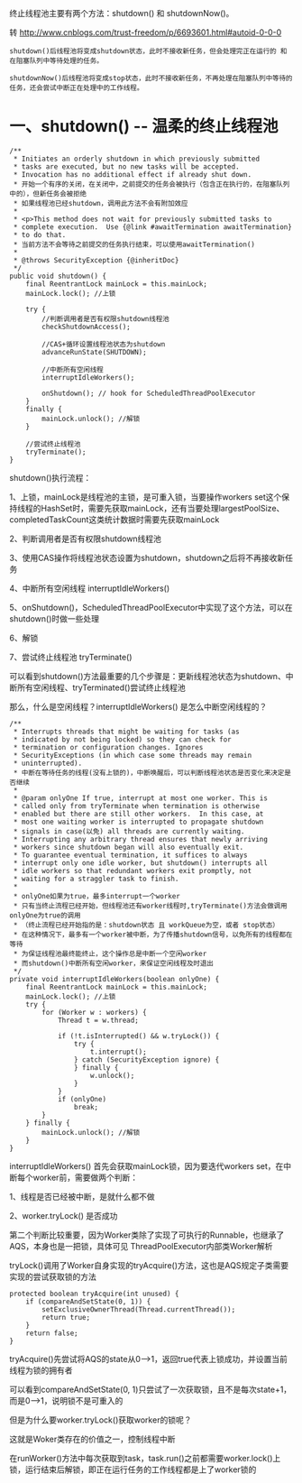 终止线程池主要有两个方法：shutdown() 和 shutdownNow()。

转 http://www.cnblogs.com/trust-freedom/p/6693601.html#autoid-0-0-0

    shutdown()后线程池将变成shutdown状态，此时不接收新任务，但会处理完正在运行的 和 在阻塞队列中等待处理的任务。

    shutdownNow()后线程池将变成stop状态，此时不接收新任务，不再处理在阻塞队列中等待的任务，还会尝试中断正在处理中的工作线程。
# 一、shutdown()  --  温柔的终止线程池
```$xslt
/**
 * Initiates an orderly shutdown in which previously submitted
 * tasks are executed, but no new tasks will be accepted.
 * Invocation has no additional effect if already shut down.
 * 开始一个有序的关闭，在关闭中，之前提交的任务会被执行（包含正在执行的，在阻塞队列中的），但新任务会被拒绝
 * 如果线程池已经shutdown，调用此方法不会有附加效应
 *
 * <p>This method does not wait for previously submitted tasks to
 * complete execution.  Use {@link #awaitTermination awaitTermination}
 * to do that.
 * 当前方法不会等待之前提交的任务执行结束，可以使用awaitTermination()
 *
 * @throws SecurityException {@inheritDoc}
 */
public void shutdown() {
    final ReentrantLock mainLock = this.mainLock;
    mainLock.lock(); //上锁
     
    try {
        //判断调用者是否有权限shutdown线程池
        checkShutdownAccess();
         
        //CAS+循环设置线程池状态为shutdown
        advanceRunState(SHUTDOWN);
         
        //中断所有空闲线程
        interruptIdleWorkers();
         
        onShutdown(); // hook for ScheduledThreadPoolExecutor
    } 
    finally {
        mainLock.unlock(); //解锁
    }
     
    //尝试终止线程池
    tryTerminate();
}
```

shutdown()执行流程：

1、上锁，mainLock是线程池的主锁，是可重入锁，当要操作workers set这个保持线程的HashSet时，需要先获取mainLock，还有当要处理largestPoolSize、completedTaskCount这类统计数据时需要先获取mainLock

2、判断调用者是否有权限shutdown线程池

3、使用CAS操作将线程池状态设置为shutdown，shutdown之后将不再接收新任务

4、中断所有空闲线程  interruptIdleWorkers()

5、onShutdown()，ScheduledThreadPoolExecutor中实现了这个方法，可以在shutdown()时做一些处理

6、解锁

7、尝试终止线程池  tryTerminate()

 

可以看到shutdown()方法最重要的几个步骤是：更新线程池状态为shutdown、中断所有空闲线程、tryTerminated()尝试终止线程池

那么，什么是空闲线程？interruptIdleWorkers() 是怎么中断空闲线程的？

```$xslt
/**
 * Interrupts threads that might be waiting for tasks (as
 * indicated by not being locked) so they can check for
 * termination or configuration changes. Ignores
 * SecurityExceptions (in which case some threads may remain
 * uninterrupted).
 * 中断在等待任务的线程(没有上锁的)，中断唤醒后，可以判断线程池状态是否变化来决定是否继续
 *
 * @param onlyOne If true, interrupt at most one worker. This is
 * called only from tryTerminate when termination is otherwise
 * enabled but there are still other workers.  In this case, at
 * most one waiting worker is interrupted to propagate shutdown
 * signals in case(以免) all threads are currently waiting.
 * Interrupting any arbitrary thread ensures that newly arriving
 * workers since shutdown began will also eventually exit.
 * To guarantee eventual termination, it suffices to always
 * interrupt only one idle worker, but shutdown() interrupts all
 * idle workers so that redundant workers exit promptly, not
 * waiting for a straggler task to finish.
 * 
 * onlyOne如果为true，最多interrupt一个worker
 * 只有当终止流程已经开始，但线程池还有worker线程时,tryTerminate()方法会做调用onlyOne为true的调用
 * （终止流程已经开始指的是：shutdown状态 且 workQueue为空，或者 stop状态）
 * 在这种情况下，最多有一个worker被中断，为了传播shutdown信号，以免所有的线程都在等待
 * 为保证线程池最终能终止，这个操作总是中断一个空闲worker
 * 而shutdown()中断所有空闲worker，来保证空闲线程及时退出
 */
private void interruptIdleWorkers(boolean onlyOne) {
    final ReentrantLock mainLock = this.mainLock;
    mainLock.lock(); //上锁
    try {
        for (Worker w : workers) { 
            Thread t = w.thread;
             
            if (!t.isInterrupted() && w.tryLock()) {
                try {
                    t.interrupt();
                } catch (SecurityException ignore) {
                } finally {
                    w.unlock();
                }
            }
            if (onlyOne)
                break;
        }
    } finally {
        mainLock.unlock(); //解锁
    }
}
```

interruptIdleWorkers() 首先会获取mainLock锁，因为要迭代workers set，在中断每个worker前，需要做两个判断：

1、线程是否已经被中断，是就什么都不做

2、worker.tryLock() 是否成功

第二个判断比较重要，因为Worker类除了实现了可执行的Runnable，也继承了AQS，本身也是一把锁，具体可见 ThreadPoolExecutor内部类Worker解析

tryLock()调用了Worker自身实现的tryAcquire()方法，这也是AQS规定子类需要实现的尝试获取锁的方法

```$xslt
protected boolean tryAcquire(int unused) {
    if (compareAndSetState(0, 1)) { 
        setExclusiveOwnerThread(Thread.currentThread()); 
        return true;
    }
    return false;
}
```
tryAcquire()先尝试将AQS的state从0-->1，返回true代表上锁成功，并设置当前线程为锁的拥有者

可以看到compareAndSetState(0, 1)只尝试了一次获取锁，且不是每次state+1，而是0-->1，说明锁不是可重入的

 

但是为什么要worker.tryLock()获取worker的锁呢？

这就是Woker类存在的价值之一，控制线程中断

在runWorker()方法中每次获取到task，task.run()之前都需要worker.lock()上锁，运行结束后解锁，即正在运行任务的工作线程都是上了worker锁的
